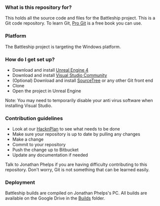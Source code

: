 ### What is this repository for?

This holds all the source code and files for the Battleship project. This is a Git code repository. To learn Git, [Pro Git](https://git-scm.com/book/en/v2) is a free book you can use.

### Platform

The Battleship project is targeting the Windows platform.

### How do I get set up?

* Download and install [Unreal Engine 4](https://www.unrealengine.com/dashboard)
* Download and install [Visual Studio Community](https://www.visualstudio.com/vs/)
* (Optional) Download and install [SourceTree](https://www.sourcetreeapp.com/) or any other Git front end
* Clone
* Open the project in Unreal Engine

Note: You may need to temporarily disable your anti virus software when installing Visual Studio.

### Contribution guidelines

* Look at our [HacknPlan](https://app.hacknplan.com/p/16781/) to see what needs to be done
* Make sure your repository is up to date by pulling any changes
* Make a change
* Commit to your repository
* Push the change up to Bitbucket
* Update any documentation if needed

Talk to Jonathan Phelps if you are having difficulty contributing to this repository. Don't worry, Git is not something that can be learned easily.

### Deployment

Battleship builds are compiled on Jonathan Phelps's PC. All builds are available on the Google Drive in the [Builds](https://drive.google.com/open?id=0BzpWTGf4O9yHUExuQkNkdUVacmM) folder.